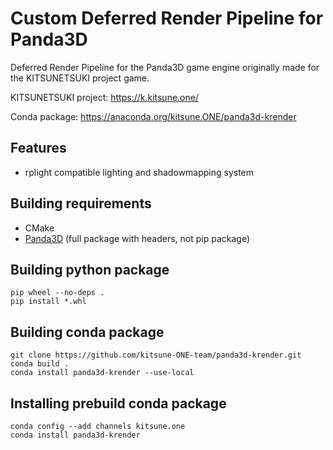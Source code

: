 Custom Deferred Render Pipeline for Panda3D
===========================================

Deferred Render Pipeline for the Panda3D game engine
originally made for the KITSUNETSUKI project game.

KITSUNETSUKI project: https://k.kitsune.one/

Conda package: https://anaconda.org/kitsune.ONE/panda3d-krender


Features
--------

* rplight compatible lighting and shadowmapping system


Building requirements
---------------------

* CMake
* [Panda3D](https://www.panda3d.org/) (full package with headers, not pip package)


Building python package
-----------------------

```
pip wheel --no-deps .
pip install *.whl
```


Building conda package
----------------------

```
git clone https://github.com/kitsune-ONE-team/panda3d-krender.git
conda build .
conda install panda3d-krender --use-local
```


Installing prebuild conda package
---------------------------------

```
conda config --add channels kitsune.one
conda install panda3d-krender
```
